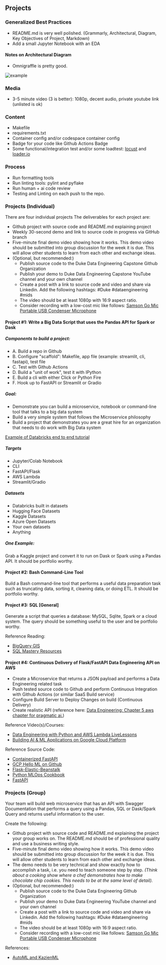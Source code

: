## Projects

### Generalized Best Practices


* README.md is very well polished. (Grammarly, Architectural, Diagram, Key Objectives of Project, Markdown)
* Add a small Jupyter Notebook with an EDA

#### Notes on Architectural Diagram

* Omnigraffle is pretty good.

![example](https://user-images.githubusercontent.com/58792/188945987-a1643d63-69de-4aff-bc6f-e4f3f84b0845.png)

### Media

* 3-5 minute video (3 is better):  1080p, decent audio, private youtube link (unlisted is ok)

### Content

* Makefile
* requirements.txt
* Container config and/or codespace container config
* Badge for your code like Github Actions Badge
* Some functional/integration test and/or some loadtest: [locust](https://locust.io/) and [loader.io](https://loader.io/)

### Process

* Run formatting tools
* Run linting tools:  pylint and pyflake
* Run human + ai code review
* Testing and Linting on each push to the repo.



### Projects (Individual)

There are four individual projects
The deliverables for each project are:

* Github project with source code and README.md explaining project
* Weekly 30-second demo and link to source code in progress via GitHub branch
* Five-minute final demo video showing how it works.  This demo video should be submitted into group discussion for the week it is due.  This will allow other students to learn from each other and exchange ideas.
* (Optional, but recommended:)
    * Publish source code to the Duke Data Engineering Capstone Github Organization
    * Publish your demo to Duke Data Engineering Capstone YouTube channel and your own channel
    * Create a post with a link to source code and video and share via Linkedin.  Add the following hashtags:  #Duke #dataengineering #mids
    * The video should be at least 1080p with 16:9 aspect ratio.
    * Consider recording with a  low-cost mic like follows:  [Samson Go Mic Portable USB Condenser Microphone](https://www.amazon.com/Samson-Mic-Portable-Condenser-Microphone/dp/B001R76D42/)


#### Project #1: Write a Big Data Script that uses the Pandas API for Spark or Dask

##### Components to build a project:

* A. Build a repo in Github
* B. Configure "scaffold":  Makefile, app file (example: streamlit, cli, fastapi), test file
* C. Test with Github Actions
* D. Build a "unit of work", test it with IPython
* E. Build a cli with either Click or Python Fire
* F. Hook up to FastAPI or Streamlit or Gradio





##### Goal:

* Demonstrate you can build a microservice, notebook or command-line tool that talks to a big data system
* Build a very simple system that follows the Microservice philosophy
* Build a project that demonstrates you are a great hire for an organization that needs to do work with Big Data system



[Example of Databricks end to end tutorial](https://learning.oreilly.com/videos/doing-mlops-with/062592022VIDEOPAIML/)

##### Targets

* Jupyter/Colab Notebook
* CLI
* FastAPI/Flask
* AWS Lambda
* Streamlit/Gradio

##### Datasets

* Databricks built in datasets
* Hugging Face Datasets
* Kaggle Datasets
* Azure Open Datasets
* Your own datasets
* Anything


##### One Example:
Grab a Kaggle project and convert it to run on Dask or Spark using a Pandas API. It should be portfolio worthy.

#### Project #2:  Bash Command-Line Tool

Build a Bash command-line tool that performs a useful data preparation task such as truncating data, sorting it, cleaning data, or doing ETL.  It should be portfolio worthy.

#### Project #3:  SQL [General]

Generate a script that queries a database:  MySQL, Sqlite, Spark or a cloud system.  The query should be something useful to the user and be portfolio worthy.

Reference Reading:

* [BigQuery GIS](https://cloud.google.com/bigquery/docs/gis-getting-started)
* [SQL Mastery Resources](https://noahgift.github.io/data-engineering-and-dataops/sqlmastery)


#### Project #4:  Continuous Delivery of Flask/FastAPI Data Engineering API on AWS 

* Create a Microservice that returns a JSON payload and performs a Data Engineering related task
* Push tested source code to Github and perform Continuous Integration with Github Actions (or similar SaaS Build service)
* Configure Build Server to Deploy Changes on build (Continuous Delivery)
* Create realistic API (reference here:  [Data Engineering: Chapter 5 aws chapter for pragmatic ai.](https://github.com/noahgift/pai-aws))

Reference Video(s)/Courses:

* [Data Engineering with Python and AWS Lambda LiveLessons](https://learning.oreilly.com/videos/data-engineering-with/9780135964330)
* [Building AI & ML Applications on Google Cloud Platform](https://learning.oreilly.com/videos/building-ai-applications/9780135973462)

Reference Source Code: 

* [Containerized FastAPI](https://github.com/noahgift/functions-from-zero2)
* [GCP Hello ML on Github](https://github.com/noahgift/gcp-hello-ml)
* [Flask-Elastic-Beanstalk](https://github.com/noahgift/Flask-Elastic-Beanstalk)
* [Python MLOps Cookbook](https://github.com/noahgift/Python-MLOps-Cookbook)
* [FastAPI](https://learning.oreilly.com/videos/fast-documented-machine/50117VIDEOPAIML/)


### Projects (Group)

Your team will build web microservice that has an API with Swagger Documentation that performs a query using a Pandas, SQL or Dask/Spark Query and returns useful information to the user.

Create the following:

* Github project with source code and README.md explaining the project your group works on.  The README.md should be of professional quality and use a business writing style.
* Five-minute final demo video showing how it works.  This demo video should be submitted into group discussion for the week it is due.  This will allow other students to learn from each other and exchange ideas.
* The demo needs to be very technical and show exactly how to accomplish a task, i.e. you need to teach someone step by step.  _(Think about a cooking show where a chef demonstrates how to make chocolate chip cookies.  This needs to be at the same level of detail)._
* (Optional, but recommended:)
    * Publish source code to the Duke Data Engineering Github Organization
    * Publish your demo to Duke Data Engineering  YouTube channel and your own channel
    * Create a post with a link to source code and video and share via Linkedin.  Add the following hashtags:  #Duke #dataengineering #mids
    * The video should be at least 1080p with 16:9 aspect ratio.
    * Consider recording with a  low-cost mic like follows:  [Samson Go Mic Portable USB Condenser Microphone](https://www.amazon.com/Samson-Mic-Portable-Condenser-Microphone/dp/B001R76D42/)

References:

* [AutoML and KazienML](https://learning.oreilly.com/library/view/practical-mlops/9781098103002/ch05.html#idm45713986170936)
